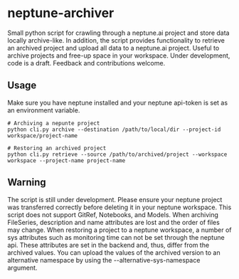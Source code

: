 # neptune-archiver

Small python script for crawling through a neptune.ai project and store data locally archive-like. In addition,
the script provides functionality to retrieve an archived project and upload all data to a neptune.ai project. Useful
to archive projects and free-up space in your workspace. Under development, code is a draft. Feedback and contributions
welcome.

## Usage

Make sure you have neptune installed and your neptune api-token is set as an environment variable.

```
# Archiving a nepunte project
python cli.py archive --destination /path/to/local/dir --project-id workspace/project-name

# Restoring an archived project
python cli.py retrieve --source /path/to/archived/project --workspace workspace --project-name project-name
```

## Warning

The script is still under development. Please ensure your neptune project was transferred correctly before deleting
it in your neptune workspace. This script does not support GitRef, Notebooks, and Models. When archiving FileSeries,
description and name attributes are lost and the order of files may change. When restoring a project to a neptune
workspace, a number of sys attributes such as monitoring time can not be set through the neptune api. These attributes
are set in the backend and, thus, differ from the archived values. You can upload the values of the archived version to 
an alternative namespace by using the --alternative-sys-namespace argument.


 